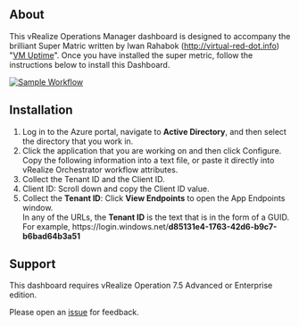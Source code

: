<h2>About</h2>

<p>This vRealize Operations Manager dashboard is designed to accompany the brilliant Super Matric written by Iwan Rahabok (<a href="http://virtual-red-dot.info">http://virtual-red-dot.info</a>) "<a href="https://code.vmware.com/samples/5681/vm-uptime-">VM Uptime</a>". Once you have installed the super metric, follow the instructions below to install this Dashboard.</p>
<a href="https://github.com/GaryFlynn/vrops-dashboards-vm-uptime/raw/master/Sample_Workflow.png" target="_blank"><img alt="Sample Workflow" src="https://github.com/GaryFlynn/vrops-dashboards-vm-uptime/raw/master/Sample_Workflow.png" /></a>

<h2>Installation</h2>

<ol>
	<li>Log in to the Azure portal, navigate to <b>Active Directory</b>, and then select the directory that you work in.</li>
	<li>Click the application that you are working on and then click Configure.<div>Copy the following information into a text file, or paste it directly into vRealize Orchestrator workflow attributes.</div></li>
	<li>Collect the Tenant ID and the Client ID.
    <li>Client ID: Scroll down and copy the Client ID value.</li>
	<li>Collect the <b>Tenant ID</b>: Click <b>View Endpoints</b> to open the App Endpoints window.
        <div>In any of the URLs, the <b>Tenant ID</b> is the text that is in the form of a GUID.</div>
        <div>For example, https://login.windows.net/<b>d85131e4-1763-42d6-b9c7-b6bad64b3a51</b></div>
        </li>
</ol>

<h2>Support</h2>

<p>This dashboard requires vRealize Operation 7.5 Advanced or Enterprise edition.</p>

<p>Please open an <a href="https://github.com/GaryFlynn/vrops-dashboards-vm-uptime/issues" target="_blank">issue</a> for feedback.</p>